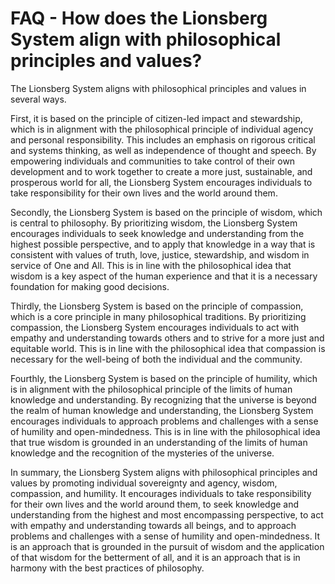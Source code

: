 # FAQ - How does the Lionsberg System align with philosophical principles and values?

The Lionsberg System aligns with philosophical principles and values in several ways. 

First, it is based on the principle of citizen-led impact and stewardship, which is in alignment with the philosophical principle of individual agency and personal responsibility. This includes an emphasis on rigorous critical and systems thinking, as well as independence of thought and speech. By empowering individuals and communities to take control of their own development and to work together to create a more just, sustainable, and prosperous world for all, the Lionsberg System encourages individuals to take responsibility for their own lives and the world around them.

Secondly, the Lionsberg System is based on the principle of wisdom, which is central to philosophy. By prioritizing wisdom, the Lionsberg System encourages individuals to seek knowledge and understanding from the highest possible perspective, and to apply that knowledge in a way that is consistent with values of truth, love, justice, stewardship, and wisdom in service of One and All. This is in line with the philosophical idea that wisdom is a key aspect of the human experience and that it is a necessary foundation for making good decisions.

Thirdly, the Lionsberg System is based on the principle of compassion, which is a core principle in many philosophical traditions. By prioritizing compassion, the Lionsberg System encourages individuals to act with empathy and understanding towards others and to strive for a more just and equitable world. This is in line with the philosophical idea that compassion is necessary for the well-being of both the individual and the community.

Fourthly, the Lionsberg System is based on the principle of humility, which is in alignment with the philosophical principle of the limits of human knowledge and understanding. By recognizing that the universe is beyond the realm of human knowledge and understanding, the Lionsberg System encourages individuals to approach problems and challenges with a sense of humility and open-mindedness. This is in line with the philosophical idea that true wisdom is grounded in an understanding of the limits of human knowledge and the recognition of the mysteries of the universe.

In summary, the Lionsberg System aligns with philosophical principles and values by promoting individual sovereignty and agency, wisdom, compassion, and humility. It encourages individuals to take responsibility for their own lives and the world around them, to seek knowledge and understanding from the highest and most encompassing perspective, to act with empathy and understanding towards all beings, and to approach problems and challenges with a sense of humility and open-mindedness. It is an approach that is grounded in the pursuit of wisdom and the application of that wisdom for the betterment of all, and it is an approach that is in harmony with the best practices of philosophy.